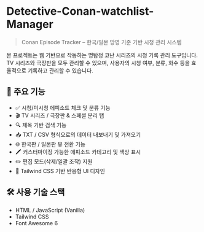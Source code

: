 # Detective-Conan-watchlist-Manager

> Conan Episode Tracker – 한국/일본 방영 기준 기반 시청 관리 시스템

본 프로젝트는 웹 기반으로 작동하는 명탐정 코난 시리즈의 시청 기록 관리 도구입니다.  
TV 시리즈와 극장판을 모두 관리할 수 있으며, 사용자의 시청 여부, 분류, 화수 등을 효율적으로 기록하고 관리할 수 있습니다.

## 🔧 주요 기능

- ✅ 시청/미시청 에피소드 체크 및 분류 기능
- 🎬 TV 시리즈 / 극장판 & 스페셜 분리 탭
- 🔍 제목 기반 검색 기능
- 📥 TXT / CSV 형식으로의 데이터 내보내기 및 가져오기
- 🌐 한국판 / 일본판 뷰 전환 기능
- 🖍️ 커스터마이징 가능한 에피소드 카테고리 및 색상 표시
- ✏️ 편집 모드(삭제/일괄 조작) 지원
- 📱 Tailwind CSS 기반 반응형 UI 디자인

## 🛠️ 사용 기술 스택

- HTML / JavaScript (Vanilla)
- Tailwind CSS
- Font Awesome 6